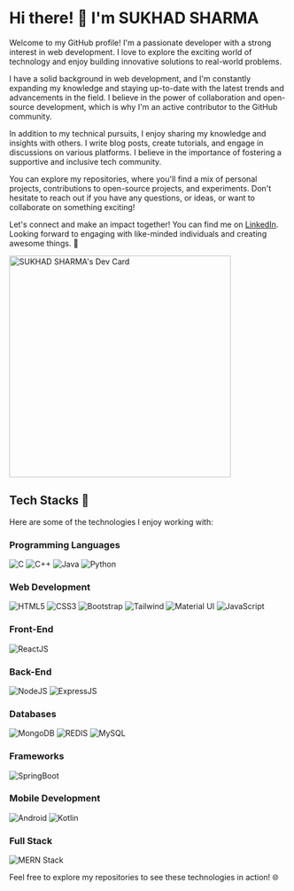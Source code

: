 # Hi there! 👋 I'm SUKHAD SHARMA

Welcome to my GitHub profile! I'm a passionate developer with a strong interest in web development. I love to explore the exciting world of technology and enjoy building innovative solutions to real-world problems.

I have a solid background in web development, and I'm constantly expanding my knowledge and staying up-to-date with the latest trends and advancements in the field. I believe in the power of collaboration and open-source development, which is why I'm an active contributor to the GitHub community.

<!--Throughout my journey, I've had the opportunity to work on a variety of fascinating projects, including [mention notable projects or accomplishments]. These experiences have helped me develop a robust problem-solving mindset and honed my skills in [specific skills/technologies you specialize in].-->

In addition to my technical pursuits, I enjoy sharing my knowledge and insights with others. I write blog posts, create tutorials, and engage in discussions on various platforms. I believe in the importance of fostering a supportive and inclusive tech community.

You can explore my repositories, where you'll find a mix of personal projects, contributions to open-source projects, and experiments. Don't hesitate to reach out if you have any questions, or ideas, or want to collaborate on something exciting!

Let's connect and make an impact together! You can find me on [LinkedIn](#your-linkedin-profile-link). Looking forward to engaging with like-minded individuals and creating awesome things. 🚀
<!--
**SCORLEOs773/SCORLEOs773** is a ✨ _special_ ✨ repository because its `README.md` (this file) appears on your GitHub profile.

Here are some ideas to get you started:

- 🔭 I’m currently working on ...
- 🌱 I’m currently learning ...
- 👯 I’m looking to collaborate on ...
- 🤔 I’m looking for help with ...
- 💬 Ask me about ...
- 📫 How to reach me: ...
- 😄 Pronouns: ...
- ⚡ Fun fact: ...
-->
<a href="https://app.daily.dev/SCORLEOs773"><img src="https://api.daily.dev/devcards/ba9a31e42547489e85b53affafd98594.png?r=9ov" width="400" alt="SUKHAD SHARMA's Dev Card"/></a>

## Tech Stacks 🚀

Here are some of the technologies I enjoy working with:

### Programming Languages
![C](https://img.icons8.com/?size=48&id=40670&format=png) ![C++](https://img.icons8.com/?size=48&id=40669&format=png) ![Java](https://img.icons8.com/?size=80&id=lTKW3iI3wIT0&format=png) ![Python](https://img.icons8.com/?size=48&id=13441&format=png)

### Web Development
![HTML5](https://img.icons8.com/?size=48&id=20909&format=png) ![CSS3](https://img.icons8.com/?size=48&id=21278&format=png) ![Bootstrap](https://img.icons8.com/?size=48&id=EzPCiQUqWWEa&format=png) ![Tailwind](https://img.icons8.com/?size=80&id=WoopfRcDj3RF&format=png) ![Material UI](https://mui.com/static/logo.png) ![JavaScript](https://img.icons8.com/?size=48&id=108784&format=png)

### Front-End
![ReactJS](https://img.icons8.com/?size=80&id=wPohyHO_qO1a&format=png)

### Back-End
![NodeJS](https://image.shutterstock.com/image-vector/node-js-version-7-framework-260nw-503131780.jpg) ![ExpressJS](https://img.icons8.com/?size=64&id=2ZOaTclOqD4q&format=png)

### Databases
![MongoDB](link-to-image) ![REDIS](link-to-image) ![MySQL](link-to-image)

### Frameworks
![SpringBoot](link-to-image)

### Mobile Development
![Android](link-to-image)
![Kotlin](link-to-image)

### Full Stack
![MERN Stack](link-to-image)

<!-- Add any other technologies you'd like to showcase -->

Feel free to explore my repositories to see these technologies in action! 🌐
